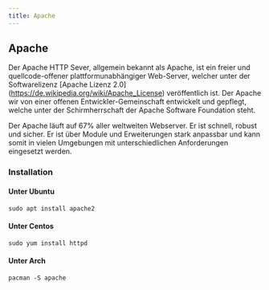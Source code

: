 ```yaml
---
title: Apache
---
```

## Apache

Der Apache HTTP Sever, allgemein bekannt als Apache, ist ein freier und quellcode-offener plattformunabhängiger Web-Server, welcher unter der Softwarelizenz [Apache Lizenz 2.0] (https://de.wikipedia.org/wiki/Apache_License) veröffentlich ist. Der Apache wir von einer offenen Entwickler-Gemeinschaft entwickelt und gepflegt, welche unter der Schirmherrschaft der Apache Software Foundation steht.

Der Apache läuft auf 67% aller weltweiten Webserver. Er ist schnell, robust und sicher. Er ist über Module und Erweiterungen stark anpassbar und kann somit in vielen Umgebungen mit unterschiedlichen Anforderungen eingesetzt werden.


### Installation

#### Unter Ubuntu
```
sudo apt install apache2
```
#### Unter Centos
```
sudo yum install httpd
````
#### Unter Arch
```
pacman -S apache
```